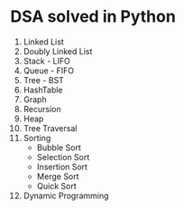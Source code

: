 # DSA solved in Python

1. Linked List
2. Doubly Linked List
3. Stack - LIFO
4. Queue - FIFO
5. Tree - BST
6. HashTable
7. Graph
8. Recursion
9. Heap
10. Tree Traversal
11. Sorting
    - Bubble Sort
    - Selection Sort
    - Insertion Sort
    - Merge Sort
    - Quick Sort
12. Dynamic Programming 
